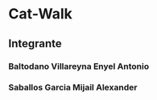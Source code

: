 # Cat-Walk

## Integrante
### Baltodano Villareyna Enyel Antonio 
### Saballos Garcia Mijail Alexander
